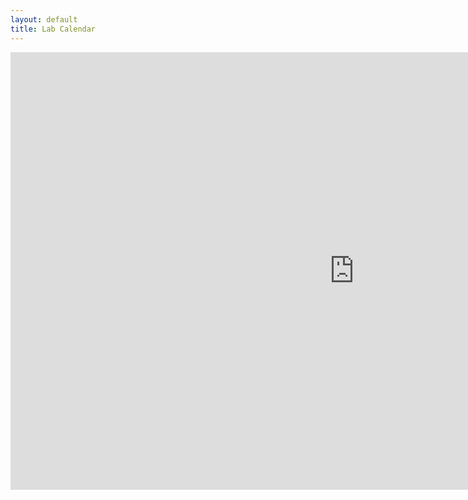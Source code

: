 ```yaml
---
layout: default
title: Lab Calendar
---
```


<div class="span9">
<iframe src="https://calendar.google.com/calendar/embed?height=600&amp;wkst=1&amp;bgcolor=%23ffffff&amp;ctz=America%2FNew_York&amp;src=Y19tZmFxNjlsOXVpZzV0aGl2YTgxamxob21xMEBncm91cC5jYWxlbmRhci5nb29nbGUuY29t&amp;color=%23EF6C00&amp;showTitle=0&amp;showNav=1&amp;showPrint=0&amp;showTabs=1&amp;showCalendars=0&amp;showTz=1&amp;title=REx%20Lab%20Calendar" style="border-width:0" width="1100" height="700" frameborder="0" scrolling="no"></iframe>
</div><!--/span-->
